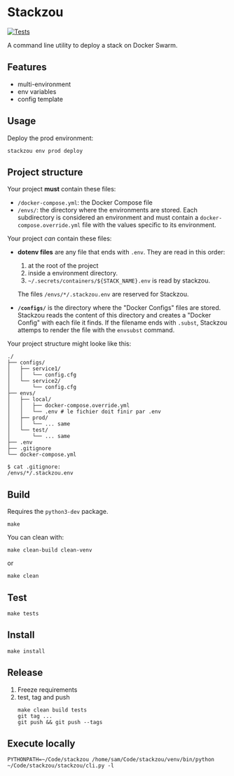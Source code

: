 # Stackzou
[![Tests](https://github.com/SamK/stackzou/actions/workflows/tests.yml/badge.svg)](https://github.com/SamK/stackzou/actions/workflows/tests.yml)

A command line utility to deploy a stack on Docker Swarm.

## Features

* multi-environment
* env variables
* config template

## Usage

Deploy the prod environment:

```
stackzou env prod deploy
```

## Project structure

Your project **must** contain these files:

* `/docker-compose.yml`: the Docker Compose file
* `/envs/`: the directory where the environments are stored.
   Each subdirectory is considered an environment and must contain
   a `docker-compose.override.yml` file with the values specific to its environment.

Your project *can* contain these files:

* **dotenv files** are any file that ends with `.env`.
   They are read in this order:

   1. at the root of the project
   1. inside a environment directory.
   1. `~/.secrets/containers/${STACK_NAME}.env` is read by stackzou.

   The files `/envs/*/.stackzou.env` are reserved for Stackzou.
* **`/configs/`** is the directory where the "Docker Configs" files are stored.
   Stackzou reads the content of this directory and creates a "Docker Config" with each file it finds.
   If the filename ends with `.subst`, Stackzou attemps to render the file with the `envsubst` command.

Your project structure might looke like this:

```
./
├── configs/
│   ├── service1/
│   │   └── config.cfg
│   └── service2/
│       └── config.cfg
├── envs/
│   ├── local/
│   │   ├── docker-compose.override.yml
│   │   └── .env # le fichier doit finir par .env
│   ├── prod/
│   │   └── ... same
│   └── test/
│       └── ... same
├── .env
├── .gitignore
└── docker-compose.yml
```

```
$ cat .gitignore:
/envs/*/.stackzou.env
```

## Build

Requires the `python3-dev` package.

```
make
```

You can clean with:

```
make clean-build clean-venv
```
or
```
make clean
```

## Test

```
make tests
```

## Install

```
make install
```

## Release

1. Freeze requirements
1. test, tag and push
   ```
   make clean build tests
   git tag ...
   git push && git push --tags
   ```

## Execute locally

```
PYTHONPATH=~/Code/stackzou /home/sam/Code/stackzou/venv/bin/python ~/Code/stackzou/stackzou/cli.py -l
```
